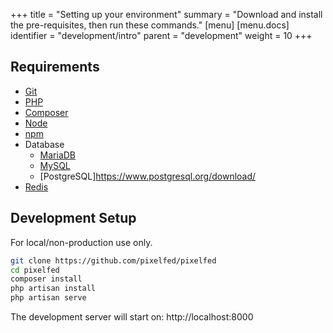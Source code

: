 +++
title = "Setting up your environment"
summary = "Download and install the pre-requisites, then run these commands."
[menu]
[menu.docs]
identifier = "development/intro"
parent = "development"
weight = 10
+++

## Requirements
- [Git](https://git-scm.com/downloads)
- [PHP](https://www.php.net/manual/en/install.php)
- [Composer](https://getcomposer.org/download/)
- [Node](https://nodejs.org/en/download/)
- [npm](https://docs.npmjs.com/downloading-and-installing-node-js-and-npm)
- Database
  - [MariaDB](https://mariadb.org/download/?t=mariadb)
  - [MySQL](https://www.mysql.com/downloads/)
  - [PostgreSQL]https://www.postgresql.org/download/
- [Redis](https://redis.io/docs/getting-started/)

## Development Setup
For local/non-production use only.
```bash
git clone https://github.com/pixelfed/pixelfed
cd pixelfed
composer install
php artisan install
php artisan serve
```

The development server will start on: http://localhost:8000